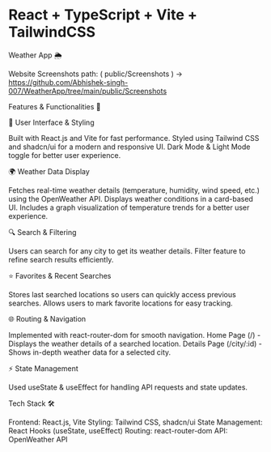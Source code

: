 # React + TypeScript + Vite + TailwindCSS

Weather App 🌦️

Website Screenshots path: ( public/Screenshots )  -> https://github.com/Abhishek-singh-007/WeatherApp/tree/main/public/Screenshots

Features & Functionalities 🚀


🌟 User Interface & Styling

Built with React.js and Vite for fast performance.
Styled using Tailwind CSS and shadcn/ui for a modern and responsive UI.
Dark Mode & Light Mode toggle for better user experience.

🌍 Weather Data Display

Fetches real-time weather details (temperature, humidity, wind speed, etc.) using the OpenWeather API.
Displays weather conditions in a card-based UI.
Includes a graph visualization of temperature trends for a better user experience.

🔍 Search & Filtering

Users can search for any city to get its weather details.
Filter feature to refine search results efficiently.

⭐ Favorites & Recent Searches

Stores last searched locations so users can quickly access previous searches.
Allows users to mark favorite locations for easy tracking.

🌐 Routing & Navigation

Implemented with react-router-dom for smooth navigation.
Home Page (/) - Displays the weather details of a searched location.
Details Page (/city/:id) - Shows in-depth weather data for a selected city.

⚡ State Management

Used useState & useEffect for handling API requests and state updates.

Tech Stack 🛠️

Frontend: React.js, Vite
Styling: Tailwind CSS, shadcn/ui
State Management: React Hooks (useState, useEffect)
Routing: react-router-dom
API: OpenWeather API

